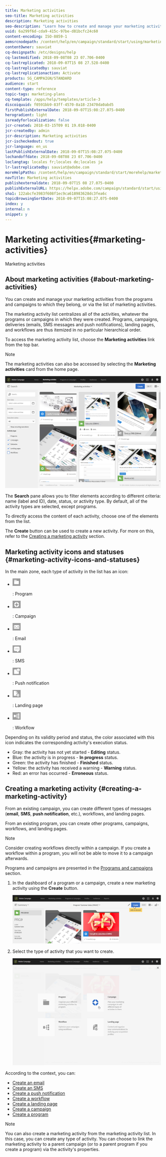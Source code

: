 ```yaml
---
title: Marketing activities
seo-title: Marketing activities
description: Marketing activities
seo-description: "Learn how to create and manage your marketing activities: campaigns, email, SMS and push notification deliveries, landing pages, workflows. You can easily design a new activity, edit an existing one, and consult their status and validity."
uuid: 6a299f6d-cda9-415c-97be-d81bcfc24c60
content-encoding: ISO-8859-1
aemsrcnodepath: /content/help/en/campaign/standard/start/using/marketing-activities
contentOwner: sauviat
cq-designpath: /etc/designs/help
cq-lastmodified: 2018-09-08T08 23 07.706-0400
cq-lastreplicated: 2018-09-07T15 08 27.528-0400
cq-lastreplicatedby: sauviat
cq-lastreplicationaction: Activate
products: SG_CAMPAIGN/STANDARD
audience: start
content-type: reference
topic-tags: marketing-plans
cq-template: /apps/help/templates/article-3
discoiquuid: f0591bb9-83ff-4570-8a18-23470da0abd5
firstPublishExternalDate: 2018-09-07T15:08:27.075-0400
herogradient: light
isreadyforlocalization: false
jcr-created: 2018-03-15T09 01 19.018-0400
jcr-createdby: admin
jcr-description: Marketing activities
jcr-ischeckedout: true
jcr-language: en_us
lastPublishExternalDate: 2018-09-07T15:08:27.075-0400
lochandoffdate: 2018-09-08T08 23 07.706-0400
loclangtag: locales fr;locales de;locales ja
lr-lastreplicatedby: sauviat@adobe.com
moreHelpPaths: /content/help/en/campaign/standard/start/morehelp/marketing-plans;/content/help/en/campaign/standard/start/morehelp/marketing-plans
navTitle: Marketing activities
publishexternaldate: 2018-09-07T15 08 27.075-0400
publishExternalURL: https://helpx.adobe.com/campaign/standard/start/using/marketing-activities.html
sha1: 122abcfe3983f608f1ec9ca618983628dc3fea6c
topicBrowsingSortDate: 2018-09-07T15:08:27.075-0400
index: y
internal: n
snippet: y
---
```


# Marketing activities{#marketing-activities}

Marketing activities

## About marketing activities {#about-marketing-activities}

You can create and manage your marketing activities from the programs and campaigns to which they belong, or via the list of marketing activities.

The marketing activity list centralizes all of the activities, whatever the programs or campaigns in which they were created. Programs, campaigns, deliveries (emails, SMS messages and push notifications), landing pages, and workflows are thus itemized in no particular hierarchical order.

To access the marketing activity list, choose the **Marketing activities** link from the top bar.

>[!NOTE]
>
>The marketing activities can also be accessed by selecting the **Marketing activities** card from the home page.

![](assets/marketing_activities_1.png)

The **Search** pane allows you to filter elements according to different criteria: name (label and ID), date, status, or activity type. By default, all of the activity types are selected, except programs.

To directly access the content of each activity, choose one of the elements from the list.

The **Create** button can be used to create a new activity. For more on this, refer to the [Creating a marketing activity](../../start/using/marketing-activities.md#creating-a-marketing-activity) section.

## Marketing activity icons and statuses {#marketing-activity-icons-and-statuses}

In the main zone, each type of activity in the list has an icon:

* ![](assets/marketing_program_icon.png)

  : Program
* ![](assets/marketing_campaign_icon.png)

  : Campaign
* ![](assets/marketing_email_icon.png)

  : Email
* ![](assets/marketing_sms_icon.png)

  : SMS
* ![](assets/marketing_push_icon.png)

  : Push notification
* ![](assets/marketing_LP_icon.png)

  : Landing page
* ![](assets/marketing_workflow_icon.png)

  : Workflow

Depending on its validity period and status, the color associated with this icon indicates the corresponding activity's execution status.

* Gray: the activity has not yet started - **Editing** status.
* Blue: the activity is in progress - **In progress** status.
* Green: the activity has finished - **Finished** status.
* Yellow: the activity has received a warning - **Warning** status.
* Red: an error has occurred - **Erroneous** status.

## Creating a marketing activity {#creating-a-marketing-activity}

From an existing campaign, you can create different types of messages (**email**, **SMS**, **push notification**, etc.), workflows, and landing pages.

From an existing program, you can create other programs, campaigns, workflows, and landing pages.

>[!NOTE]
>
>Consider creating workflows directly within a campaign. If you create a workflow within a program, you will not be able to move it to a campaign afterwards.

Programs and campaigns are presented in the [Programs and campaigns](../../start/using/programs-and-campaigns.md) section.

1. In the dashboard of a program or a campaign, create a new marketing activity using the **Create** button.

   ![](assets/marketing_activiy_creation_1.png)

1. Select the type of activity that you want to create.

   ![](assets/marketing_activiy_creation_2.png)

According to the context, you can:

* [Create an email](../../channels/using/creating-an-email.md)
* [Create an SMS](../../channels/using/creating-an-sms-message.md)
* [Create a push notification](../../channels/using/creating-and-sending-a-push-notification.md)
* [Create a workflow](../../automating/using/building-a-workflow.md#creating-a-workflow)
* [Create a landing page](../../channels/using/about-landing-pages.md)
* [Create a campaign](../../start/using/programs-and-campaigns.md#creating-a-campaign)
* [Create a program](../../start/using/programs-and-campaigns.md#creating-a-program)

>[!NOTE]
>
>You can also create a marketing activity from the marketing activity list. In this case, you can create any type of activity. You can choose to link the marketing activity to a parent campaign (or to a parent program if you create a program) via the activity's properties.

